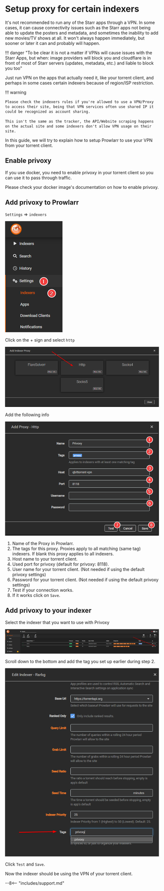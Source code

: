 # Setup proxy for certain indexers

It's not recommended to run any of the Starr apps through a VPN. In some cases, it can cause connectivity issues such as the Starr apps not being able to update the posters and metadata, and sometimes the inability to add new movies/TV shows at all. It won't always happen immediately, but sooner or later it can and probably will happen.

!!! danger "To be clear it is not a matter if VPNs will cause issues with the Starr Apps, but when: image providers will block you and cloudflare is in front of most of Starr servers (updates, metadata, etc.) and liable to block you too"

Just run VPN on the apps that actually need it, like your torrent client, and perhaps in some cases certain indexers because of region/ISP restriction.

!!! warning

    Please check the indexers rules if you're allowed to use a VPN/Proxy to access their site, being that VPN services often use shared IP it could be recognized as account sharing.

    This isn't the same as the tracker, the API/Website scraping happens on the actual site and some indexers don't allow VPN usage on their site.

In this guide, we will try to explain how to setup Prowlarr to use your VPN from your torrent client.

## Enable privoxy

If you use docker, you need to enable privoxy in your torrent client so you can use it to pass through traffic.

Please check your docker image's documentation on how to enable privoxy.

## Add privoxy to Prowlarr

`Settings` => `indexers`

![Settings => images](images/settings-indexers.png)

Click on the + sign and select `http`

![Add Indexers](images/add-indexer-proxy-http.png)

Add the following info

![Add Proxy http](images/add-proxy-http.png)

1. Name of the Proxy in Prowlarr.
1. The tags for this proxy. Proxies apply to all matching (same tag) indexers. If blank this proxy applies to all indexers.
1. Host name to your torrent client.
1. Used port for privoxy (default for privoxy: 8118).
1. User name for your torrent client. (Not needed if using the default privoxy settings)
1. Password for your torrent client. (Not needed if using the default privoxy settings)
1. Test if your connection works.
1. If it works click on `Save`.

## Add privoxy to your indexer

Select the indexer that you want to use with Privoxy

![Select Indexer](images/select-indexer.png)

Scroll down to the bottom and add the tag you set up earlier during step 2.

![Add tag to indexer](images/add-tag-to-indexer-privoxy.png)

Click `Test` and `Save`.

Now the indexer should be using the VPN of your torrent client.

--8<-- "includes/support.md"
